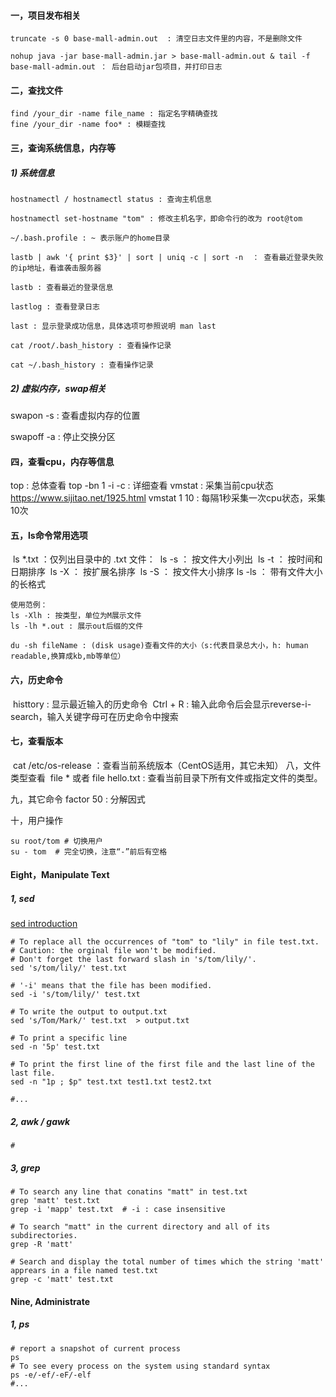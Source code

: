 #### 一，项目发布相关

```shell
truncate -s 0 base-mall-admin.out  : 清空日志文件里的内容，不是删除文件

nohup java -jar base-mall-admin.jar > base-mall-admin.out & tail -f base-mall-admin.out ： 后台启动jar包项目，并打印日志
```

#### 二，查找文件

```shell
find /your_dir -name file_name : 指定名字精确查找
fine /your_dir -name foo* : 模糊查找
```

#### 三，查询系统信息，内存等

##### 1) 系统信息

```shell
hostnamectl / hostnamectl status : 查询主机信息

hostnamectl set-hostname "tom" : 修改主机名字，即命令行的改为 root@tom

~/.bash.profile : ~ 表示账户的home目录

lastb | awk '{ print $3}' | sort | uniq -c | sort -n  ： 查看最近登录失败的ip地址，看谁袭击服务器

lastb : 查看最近的登录信息

lastlog : 查看登录日志

last : 显示登录成功信息，具体选项可参照说明 man last

cat /root/.bash_history : 查看操作记录

cat ~/.bash_history : 查看操作记录
```

##### 2) 虚拟内存，swap相关

swapon -s : 查看虚拟内存的位置

swapoff -a : 停止交换分区

#### 四，查看cpu，内存等信息

top :  总体查看
top -bn 1 -i -c : 详细查看
vmstat : 采集当前cpu状态  https://www.sijitao.net/1925.html
vmstat 1 10 : 每隔1秒采集一次cpu状态，采集10次 

#### 五，ls命令常用选项

​    ls *.txt ：仅列出目录中的 .txt 文件：
​    ls -s ： 按文件大小列出
​    ls -t ： 按时间和日期排序 
​    ls -X ： 按扩展名排序 
​    ls -S ： 按文件大小排序 
​    ls -ls ： 带有文件大小的长格式 

	使用范例：
	ls -Xlh : 按类型，单位为M展示文件
	ls -lh *.out : 展示out后缀的文件
	
	du -sh fileName : (disk usage)查看文件的大小（s:代表目录总大小，h: human readable,换算成kb,mb等单位）

#### 六，历史命令

​    histtory : 显示最近输入的历史命令
​	Ctrl + R : 输入此命令后会显示reverse-i-search，输入关键字母可在历史命令中搜索
​	

#### 七，查看版本

​	cat /etc/os-release ：查看当前系统版本（CentOS适用，其它未知）
八，文件类型查看
​	file * 或者 file hello.txt : 查看当前目录下所有文件或指定文件的类型。

九，其它命令
	factor  50 : 分解因式

十，用户操作

  ```shell
su root/tom # 切换用户
su - tom  # 完全切换，注意“-”前后有空格
  ```



#### Eight，Manipulate Text

##### 1, sed

<a href="https://www.gnu.org/software/sed/manual/sed.html#Introduction">sed introduction</a>

```shell
# To replace all the occurrences of "tom" to "lily" in file test.txt.
# Caution: the orginal file won't be modified.
# Don't forget the last forward slash in 's/tom/lily/'.
sed 's/tom/lily/' test.txt  

# '-i' means that the file has been modified. 
sed -i 's/tom/lily/' test.txt 

# To write the output to output.txt
sed 's/Tom/Mark/' test.txt  > output.txt

# To print a specific line
sed -n '5p' test.txt

# To print the first line of the first file and the last line of the last file.
sed -n "1p ; $p" test.txt test1.txt test2.txt	

#...
```

##### 2, awk / gawk

```shell
#

```

##### 3, grep

```shell
# To search any line that conatins "matt" in test.txt
grep 'matt' test.txt
grep -i 'mapp' test.txt  # -i : case insensitive

# To search "matt" in the current directory and all of its subdirectories.
grep -R 'matt'

# Search and display the total number of times which the string 'matt' apprears in a file named test.txt
grep -c 'matt' test.txt
```

#### Nine,  Administrate

##### 1, ps 

```shell
# report a snapshot of current process
ps 
# To see every process on the system using standard syntax
ps -e/-ef/-eF/-elf
#...
```

